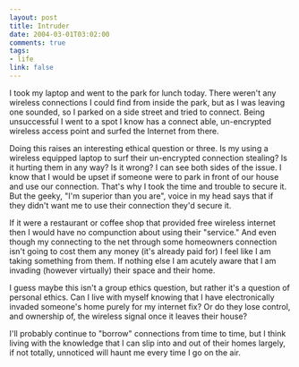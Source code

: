 ```yaml
--- 
layout: post
title: Intruder
date: 2004-03-01T03:02:00
comments: true
tags:
- life
link: false
---
```

I took my laptop and went to the park for lunch today. There weren't any wireless connections I could find from inside the park, but as I was leaving one sounded, so I parked on a side street and tried to connect. Being unsuccessful I went to a spot I know has a connect able, un-encrypted wireless access point and surfed the Internet from there.

Doing this raises an interesting ethical question or three. Is my using a wireless equipped laptop to surf their un-encrypted connection stealing? Is it hurting them in any way? Is it wrong? I can see both sides of the issue. I know that I would be upset if someone were to park in front of our house and use our connection. That's why I took the time and trouble to secure it. But the geeky, "I'm superior than you are", voice in my head says that if they didn't want me to use their connection they'd secure it.

If it were a restaurant or coffee shop that provided free wireless internet then I would have no compunction about using their "service." And even though my connecting to the net through some homeowners connection isn't going to cost them any money (it's already paid for) I feel like I am taking something from them. If nothing else I am acutely aware that I am invading (however virtually) their space and their home.

I guess maybe this isn't a group ethics question, but rather it's a question of personal ethics. Can I live with myself knowing that I have electronically invaded someone's home purely for my internet fix? Or do they lose control, and ownership of, the wireless signal once it leaves their house?

I'll probably continue to "borrow" connections from time to time, but I think living with the knowledge that I can slip into and out of their homes largely, if not totally, unnoticed will haunt me every time I go on the air.
